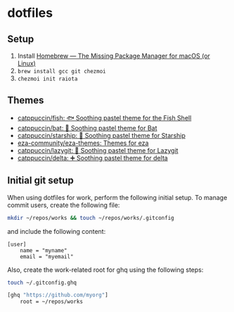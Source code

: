 # dotfiles

## Setup

1. Install [Homebrew — The Missing Package Manager for macOS (or Linux)](https://brew.sh/)
2. `brew install gcc git chezmoi`
3. `chezmoi init raiota`

## Themes

- [catppuccin/fish: 🐟 Soothing pastel theme for the Fish Shell](https://github.com/catppuccin/fish)
- [catppuccin/bat: 🦇️ Soothing pastel theme for Bat](https://github.com/catppuccin/bat)
- [catppuccin/starship: 🚀 Soothing pastel theme for Starship](https://github.com/catppuccin/starship)
- [eza-community/eza-themes: Themes for eza](https://github.com/eza-community/eza-themes/tree/main)
- [catppuccin/lazygit: 🍴 Soothing pastel theme for Lazygit](https://github.com/catppuccin/lazygit)
- [catppuccin/delta: ➕ Soothing pastel theme for delta](https://github.com/catppuccin/delta)

## Initial git setup

When using dotfiles for work, perform the following initial setup.
To manage commit users, create the following file:


```sh
mkdir ~/repos/works && touch ~/repos/works/.gitconfig
```

and include the following content:

```plaintext
[user]
    name = "myname"
    email = "myemail"
```

Also, create the work-related root for ghq using the following steps:

```sh
touch ~/.gitconfig.ghq
```

```sh
[ghq "https://github.com/myorg"]
    root = ~/repos/works
```
